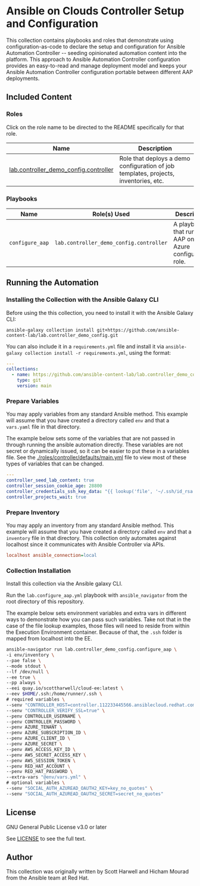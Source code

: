 # Ansible on Clouds Controller Setup and Configuration

This collection contains playbooks and roles that demonstrate using configuration-as-code to declare the setup and configuration for Ansible Automation Controller -- seeding opinionated automation content into the platform.  This approach to Ansible Automation Controller configuration provides an easy-to-read and manage deployment model and keeps your Ansible Automation Controller configuration portable between different AAP deployments.

## Included Content

### Roles

Click on the role name to be directed to the README specifically for that role.

| Name                                            | Description                                                                          |
| ----------------------------------------------- | ------------------------------------------------------------------------------------ |
| [lab.controller_demo_config.controller][readme] | Role that deploys a demo configuration of job templates, projects, inventories, etc. |

### Playbooks

| Name            | Role(s) Used                            | Description                                               |
| --------------- | --------------------------------------- | --------------------------------------------------------- |
| `configure_aap` | `lab.controller_demo_config.controller` | A playbook that runs the AAP on Azure configuration role. |

## Running the Automation

### Installing the Collection with the Ansible Galaxy CLI

Before using the this collection, you need to install it with the Ansible Galaxy CLI:

`ansible-galaxy collection install git+https://github.com/ansible-content-lab/lab.controller_demo_config.git`

You can also include it in a `requirements.yml` file and install it via `ansible-galaxy collection install -r requirements.yml`, using the format:

```yaml
---
collections:
  - name: https://github.com/ansible-content-lab/lab.controller_demo_config
    type: git
    version: main
```

### Prepare Variables

You may apply variables from any standard Ansible method.  This example will assume that you have created a directory called `env` and that a `vars.yaml` file in that directory.

The example below sets some of the variables that are not passed in through running the ansible automation directly.  These variables are not secret or dynamically issued, so it can be easier to put these in a variables file.  See the [./roles/controller/defaults/main.yml][defaults] file to view most of these types of variables that can be changed.

```yaml
---
controller_seed_lab_content: true
controller_session_cookie_age: 28800
controller_credentials_ssh_key_data: "{{ lookup('file', '~/.ssh/id_rsa') }}"
controller_projects_wait: true
```

### Prepare Inventory

You may apply an inventory from any standard Ansible method.  This example will assume that you have created a directory called `env` and that a `inventory` file in that directory.  This collection only automates against localhost since it communicates with Ansible Controller via APIs.

```ini
localhost ansible_connection=local
```

### Collection Installation

Install this collection via the Ansible galaxy CLI.

Run the `lab.configure_aap.yml` playbook with `ansible_navigator` from the root directory of this repository.

The example below sets environment variables and extra vars in different ways to demonstrate how you can pass such variables.  Take not that in the case of the file lookup examples, those files will need to reside from within the Execution Environment container.  Because of that, the `.ssh` folder is mapped from localhost into the EE.

```bash
ansible-navigator run lab.controller_demo_config.configure_aap \
-i env/inventory \
--pae false \
--mode stdout \
--lf /dev/null \
--ee true \
--pp always \
--eei quay.io/scottharwell/cloud-ee:latest \
--eev $HOME/.ssh:/home/runner/.ssh \
# required variables \
--senv "CONTROLLER_HOST=controller.112233445566.ansiblecloud.redhat.com" \
--senv "CONTROLLER_VERIFY_SSL=true" \
--penv CONTROLLER_USERNAME \
--penv CONTROLLER_PASSWORD \
--penv AZURE_TENANT \
--penv AZURE_SUBSCRIPTION_ID \
--penv AZURE_CLIENT_ID \
--penv AZURE_SECRET \
--penv AWS_ACCESS_KEY_ID \
--penv AWS_SECRET_ACCESS_KEY \
--penv AWS_SESSION_TOKEN \
--penv RED_HAT_ACCOUNT \
--penv RED_HAT_PASSWORD \
--extra-vars "@env/vars.yml" \
# optional variables \
--senv "SOCIAL_AUTH_AZUREAD_OAUTH2_KEY=key_no_quotes" \
--senv "SOCIAL_AUTH_AZUREAD_OAUTH2_SECRET=secret_no_quotes"
```

## License

GNU General Public License v3.0 or later

See [LICENSE](https://github.com/ansible-content-lab/lab.controller_demo_config/blob/main/LICENSE) to see the full text.

## Author

This collection was originally written by Scott Harwell and Hicham Mourad from the Ansible team at Red Hat.

[readme]: https://github.com/ansible-content-lab/lab.controller_demo_config/blob/main/roles/controller/README.md
[defaults]: https://github.com/ansible-content-lab/lab.controller_demo_config/blob/main/roles/controller/deafults/main.yml

